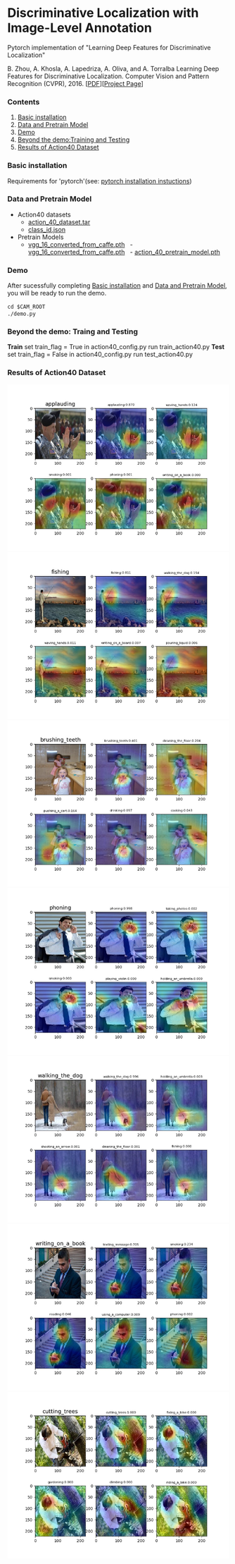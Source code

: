 # Discriminative Localization with Image-Level Annotation
Pytorch implementation of "Learning Deep Features for Discriminative Localization"

B. Zhou, A. Khosla, A. Lapedriza, A. Oliva, and A. Torralba
Learning Deep Features for Discriminative Localization.
Computer Vision and Pattern Recognition (CVPR), 2016.
[[PDF](http://arxiv.org/pdf/1512.04150.pdf)][[Project Page](http://cnnlocalization.csail.mit.edu/)]

### Contents
1. [Basic installation](#basic-installation)
2. [Data and Pretrain Model](#data-and-pretrain-model)
3. [Demo](#demo)
4. [Beyond the demo:Training and Testing](#Beyond-the-demo-training-and-testing)
5. [Results of Action40 Dataset](#Results-of-Action-40-Dataset)

### Basic installation
 Requirements for 'pytorch'(see: [pytorch installation instuctions](http://pytorch.org/))
### Data and Pretrain Model

- Action40 datasets
     - [action_40_dataset.tar](https://drive.google.com/file/d/0B71WibNFGUgaYkZNR2FqQ0hNOXc/view?usp=sharing)
     - [class_id.json](https://drive.google.com/file/d/0B71WibNFGUgackc5NW1QQ0JiOFk/view?usp=sharing)
- Pretrain Models
     - [vgg_16_converted_from_caffe.pth](https://drive.google.com/file/d/0B71WibNFGUgad1dWeS1lbHV3R0E/view?usp=sharing)
     - [vgg_16_converted_from_caffe.pth](https://drive.google.com/file/d/0B71WibNFGUgad1dWeS1lbHV3R0E/view?usp=sharing)
     - [action_40_pretrain_model.pth](https://drive.google.com/file/d/0B71WibNFGUgaOXg5YzRMRXFPRlU/view?usp=sharing)
  
### Demo
After sucessfully completing [Basic installation](#installation) and [Data and Pretrain Model](#data-and-pretrain-model), you will be 
ready to run the demo.
```Shell
cd $CAM_ROOT
./demo.py
```
### Beyond the demo: Traing and Testing
**Train**
set train_flag = True in action40_config.py
run train_action40.py
**Test**
set train_flag = False in action40_config.py
run test_action40.py

### Results of Action40 Dataset
![alt tag](https://github.com/gmayday1997/pytorch-CAM/blob/master/results/cam_0.jpg)
![alt tag](https://github.com/gmayday1997/pytorch-CAM/blob/master/results/cam_67.jpg)
![alt tag](https://github.com/gmayday1997/pytorch-CAM/blob/master/results/cam_311.jpg)
![alt tag](https://github.com/gmayday1997/pytorch-CAM/blob/master/results/cam_400.jpg)
![alt tag](https://github.com/gmayday1997/pytorch-CAM/blob/master/results/cam_644.jpg)
![alt tag](https://github.com/gmayday1997/pytorch-CAM/blob/master/results/cam_760.jpg)
![alt tag](https://github.com/gmayday1997/pytorch-CAM/blob/master/results/cam_851.jpg)
